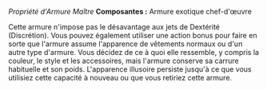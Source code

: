 _Propriété d'Armure Maître_
__Composantes :__ Armure exotique chef-d'œuvre

Cette armure n'impose pas le désavantage aux jets de Dextérité (Discrétion). Vous pouvez également utiliser une action bonus pour faire en sorte que l'armure assume l'apparence de vêtements normaux ou d'un autre type d'armure. Vous décidez de ce à quoi elle ressemble, y compris la couleur, le style et les accessoires, mais l'armure conserve sa carrure habituelle et son poids. L'apparence illusoire persiste jusqu'à ce que vous utilisiez cette capacité à nouveau ou que vous retiriez cette armure.
